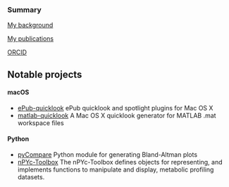### Summary

[My background](bio)

[My publications](publications)

[ORCID](https://orcid.org/0000-0003-4637-3171)

## Notable projects

#### macOS

- [ePub-quicklook](https://github.com/jaketmp/ePub-quicklook) ePub quicklook and spotlight plugins for Mac OS X
- [matlab-quicklook](https://github.com/jaketmp/matlab-quicklook) A Mac OS X quicklook generator for MATLAB .mat workspace files

#### Python

- [pyCompare](https://github.com/jaketmp/pyCompare) Python module for generating Bland-Altman plots
- [nPYc-Toolbox](https://github.com/phenomecentre/nPYc-Toolbox) The nPYc-Toolbox defines objects for representing, and implements functions to manipulate and display, metabolic profiling datasets.
